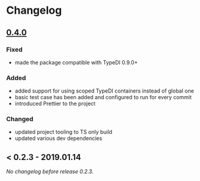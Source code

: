# Changelog

## [0.4.0][v0.4.0]

### Fixed

- made the package compatible with TypeDI 0.9.0+

### Added

- added support for using scoped TypeDI containers instead of global one
- basic test case has been added and configured to run for every commit
- introduced Prettier to the project

### Changed

- updated project tooling to TS only build
- updated various dev dependencies

## < 0.2.3 - 2019.01.14

_No changelog before release 0.2.3._

[v0.4.0]: https://github.com/typeorm/typeorm-typedi-extensions/compare/v0.2.3...0.4.0
